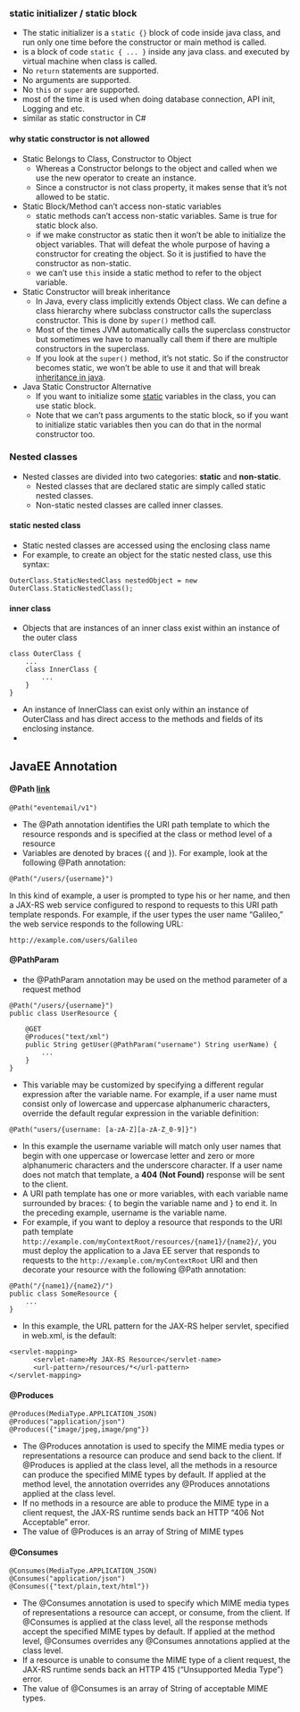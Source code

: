 ### static initializer / static block
- The static initializer is a `static {}` block of code inside java class, and run only one time before the constructor or main method is called.
- is a block of code  `static { ... }`  inside any java class. and executed by virtual machine when class is called.
- No  `return`  statements are supported.
- No arguments are supported.
- No  `this`  or  `super`  are supported.
- most of the time it is used when doing database connection, API init, Logging and etc.
- similar as static constructor in C#
#### why static constructor is not allowed
- Static Belongs to Class, Constructor to Object
	- Whereas a Constructor belongs to the object and called when we use the new operator to create an instance. 
	- Since a constructor is not class property, it makes sense that it’s not allowed to be static.
- Static Block/Method can’t access non-static variables
	- static methods can’t access non-static variables. Same is true for static block also.
	- if we make constructor as static then it won’t be able to initialize the object variables. That will defeat the whole purpose of having a constructor for creating the object. So it is justified to have the constructor as non-static.
	- we can’t use `this` inside a static method to refer to the object variable.
- Static Constructor will break inheritance
	- In Java, every class implicitly extends Object class. We can define a class hierarchy where subclass constructor calls the superclass constructor. This is done by `super()` method call.
	- Most of the times JVM automatically calls the superclass constructor but sometimes we have to manually call them if there are multiple constructors in the superclass.
	- If you look at the `super()` method, it’s not static. So if the constructor becomes static, we won’t be able to use it and that will break [inheritance in java](https://www.journaldev.com/644/inheritance-java-example).
- Java Static Constructor Alternative
	- If you want to initialize some  [static](https://www.journaldev.com/1365/static-keyword-in-java)  variables in the class, you can use static block. 
	- Note that we can’t pass arguments to the static block, so if you want to initialize static variables then you can do that in the normal constructor too.
### Nested classes
- Nested classes are divided into two categories: **static** and **non-static**. 				
	- Nested classes that are declared static are simply called static nested classes. 
	- Non-static nested classes are called inner classes.
#### static nested class
- Static nested classes are accessed using the enclosing class name
- For example, to create an object for the static nested class, use this syntax:
```
OuterClass.StaticNestedClass nestedObject = new OuterClass.StaticNestedClass();
```
#### inner class
- Objects that are instances of an inner class exist within an instance of the outer class
```
class OuterClass {
    ...
    class InnerClass {
        ...
    }
}
```
- An instance of InnerClass can exist only within an instance of OuterClass and has direct access to the methods and fields of its enclosing instance.
- 
## JavaEE Annotation
#### @Path [link]([https://docs.oracle.com/cd/E19798-01/821-1841/6nmq2cp26/index.html](https://docs.oracle.com/cd/E19798-01/821-1841/6nmq2cp26/index.html))
```
@Path("eventemail/v1")
```
- The @Path annotation identifies the URI path template to which the resource responds and is specified at the class or method level of a resource
- Variables are denoted by braces ({  and  }). For example, look at the following  @Path  annotation:
```
@Path("/users/{username}")
```
In this kind of example, a user is prompted to type his or her name, and then a JAX-RS web service configured to respond to requests to this URI path template responds. For example, if the user types the user name “Galileo,” the web service responds to the following URL:
```
http://example.com/users/Galileo
```
#### @PathParam
- the @PathParam annotation may be used on the method parameter of a request method
```
@Path("/users/{username}")
public class UserResource {

    @GET
    @Produces("text/xml")
    public String getUser(@PathParam("username") String userName) {
        ...
    }
}
```
- This variable may be customized by specifying a different regular expression after the variable name. For example, if a user name must consist only of lowercase and uppercase alphanumeric characters, override the default regular expression in the variable definition:
```
@Path("users/{username: [a-zA-Z][a-zA-Z_0-9]}")
```
- In this example the  username  variable will match only user names that begin with one uppercase or lowercase letter and zero or more alphanumeric characters and the underscore character. If a user name does not match that template, a **404 (Not Found)** response will be sent to the client.
- A URI path template has one or more variables, with each variable name surrounded by braces: { to begin the variable name and } to end it. In the preceding example, username is the variable name.
- For example, if you want to deploy a resource that responds to the URI path template  `http://example.com/myContextRoot/resources/{name1}/{name2}/`, you must deploy the application to a Java EE server that responds to requests to the  `http://example.com/myContextRoot`  URI and then decorate your resource with the following  @Path  annotation:
```
@Path("/{name1}/{name2}/")
public class SomeResource {
	...
}
```
- In this example, the URL pattern for the JAX-RS helper servlet, specified in  web.xml, is the default:
```
<servlet-mapping>
	  <servlet-name>My JAX-RS Resource</servlet-name>
	  <url-pattern>/resources/*</url-pattern>
</servlet-mapping>
```
#### @Produces
```
@Produces(MediaType.APPLICATION_JSON)
@Produces("application/json")
@Produces({"image/jpeg,image/png"})
```
- The  @Produces  annotation is used to specify the MIME media types or representations a resource can produce and send back to the client. If  @Produces  is applied at the class level, all the methods in a resource can produce the specified MIME types by default. If applied at the method level, the annotation overrides any  @Produces  annotations applied at the class level.
- If no methods in a resource are able to produce the MIME type in a client request, the JAX-RS runtime sends back an HTTP “406 Not Acceptable” error.
- The value of @Produces is an array of String of MIME types
#### @Consumes
```
@Consumes(MediaType.APPLICATION_JSON)
@Consumes("application/json")
@Consumes({"text/plain,text/html"})
```
- The  @Consumes  annotation is used to specify which MIME media types of representations a resource can accept, or consume, from the client. If  @Consumes  is applied at the class level, all the response methods accept the specified MIME types by default. If applied at the method level,  @Consumes  overrides any  @Consumes  annotations applied at the class level.
- If a resource is unable to consume the MIME type of a client request, the JAX-RS runtime sends back an HTTP 415 (“Unsupported Media Type”) error.
- The value of  @Consumes  is an array of  String  of acceptable MIME types.
<!--stackedit_data:
eyJoaXN0b3J5IjpbLTExNjAxMjUxNDksLTEyMDA2NDUwMDcsLT
M2MzYwMDU5NSwxMTcyNTI5MTIxLC0xMjM1OTk1MzA0XX0=
-->